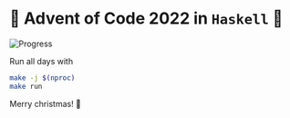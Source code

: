 # 🎄 Advent of Code 2022 in `Haskell` 🎄

![Progress](https://progress-bar.dev/14/?scale=50&title=stars&width=200&color=ffd700&suffix=⭐)

Run all days with

```bash
make -j $(nproc)
make run
```

Merry christmas! 🎅
